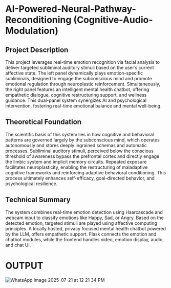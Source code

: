# AI-Powered-Neural-Pathway-Reconditioning (Cognitive-Audio-Modulation)

## Project Description
This project leverages real-time emotion recognition via facial analysis to deliver targeted subliminal auditory stimuli based on the user’s current affective state. The left panel dynamically plays emotion-specific subliminals, designed to engage the subconscious mind and promote emotional regulation through neuroplastic reinforcement. Simultaneously, the right panel features an intelligent mental health chatbot, offering empathetic dialogue, cognitive restructuring support, and wellness guidance. This dual-panel system synergizes AI and psychological intervention, fostering real-time emotional balance and mental well-being.

## Theoretical Foundation
The scientific basis of this system lies in how cognitive and behavioral patterns are governed largely by the subconscious mind, which operates autonomously and stores deeply ingrained schemas and automatic processes. Subliminal auditory stimuli, perceived below the conscious threshold of awareness bypass the prefrontal cortex and directly engage the limbic system and implicit memory circuits. Repeated exposure facilitates neuroplasticity, enabling the restructuring of maladaptive cognitive frameworks and reinforcing adaptive behavioral conditioning. This process ultimately enhances self-efficacy, goal-directed behavior, and psychological resilience.

## Technical Summary
The system combines real-time emotion detection using Haarcascade and webcam input to classify emotions like Happy, Sad, or Angry. Based on the detected emotion, targeted stimuli are played using affective computing principles. A locally hosted, privacy focused mental health chatbot powered by the LLM, offers empathetic support. Flask connects the emotion and chatbot modules, while the frontend handles video, emotion display, audio, and chat UI.

# OUTPUT
![WhatsApp Image 2025-07-21 at 12 21 34 PM](https://github.com/user-attachments/assets/a2137b78-8fdb-460b-a461-eb246e35a877)
